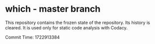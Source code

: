 # which - master branch

This repository contains the frozen state of the repository.
Its history is cleared. It is used only for static code
analysis with Codacy.

Commit Time: 1722913384